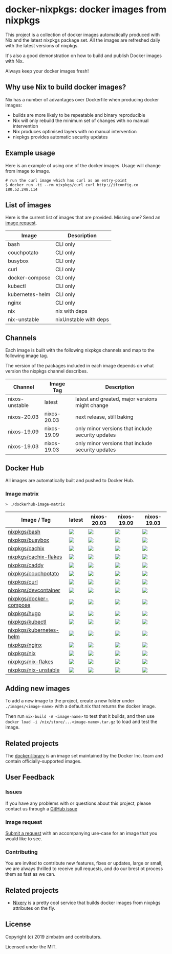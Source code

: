 # docker-nixpkgs: docker images from nixpkgs

This project is a collection of docker images automatically produced with Nix
and the latest nixpkgs package set. All the images are refreshed daily with
the latest versions of nixpkgs.

It's also a good demonstration on how to build and publish Docker images with
Nix.

Always keep your docker images fresh!

## Why use Nix to build docker images?

Nix has a number of advantages over Dockerfile when producing docker images:

* builds are more likely to be repeatable and binary reproducible
* Nix will only rebuild the minimum set of changes with no manual intervention
* Nix produces optimised layers with no manual intervention
* nixpkgs provides automatic security updates

## Example usage

Here is an example of using one of the docker images. Usage will change from
image to image.

```
# run the curl image which has curl as an entry-point
$ docker run -ti --rm nixpkgs/curl curl http://ifconfig.co
180.52.248.114
```

## List of images

Here is the current list of images that are provided. Missing one? Send an
[image request](#image-request).

| Image           | Description           |
| ---             | ---                   |
| bash            | CLI only              |
| couchpotato     | CLI only              |
| busybox         | CLI only              |
| curl            | CLI only              |
| docker-compose  | CLI only              |
| kubectl         | CLI only              |
| kubernetes-helm | CLI only              |
| nginx           | CLI only              |
| nix             | nix with deps         |
| nix-unstable    | nixUnstable with deps |

## Channels

Each image is built with the following nixpkgs channels and map to the
following image tag.

The version of the packages included in each image depends on what version the
nixpkgs channel describes.

| Channel        | Image Tag   | Description                                       |
| ---            | ---         | ---                                               |
| nixos-unstable | latest      | latest and greated, major versions might change   |
| nixos-20.03    | nixos-20.03 | next release, still baking                        |
| nixos-19.09    | nixos-19.09 | only minor versions that include security updates |
| nixos-19.03    | nixos-19.03 | only minor versions that include security updates |

## Docker Hub

All images are automatically built and pushed to Docker Hub.

### Image matrix

`> ./dockerhub-image-matrix`
<!-- BEGIN mdsh -->
| Image / Tag | latest | nixos-20.03 | nixos-19.09 | nixos-19.03 |
| ---         | ---    | ---         | ---         | ---         |
| [nixpkgs/bash](https://hub.docker.com/r/nixpkgs/bash) | [![](https://images.microbadger.com/badges/image/nixpkgs/bash.svg)](https://microbadger.com/images/nixpkgs/bash) | [![](https://images.microbadger.com/badges/image/nixpkgs/bash:nixos-20.03.svg)](https://microbadger.com/images/nixpkgs/bash:nixos-20.03) | [![](https://images.microbadger.com/badges/image/nixpkgs/bash:nixos-19.09.svg)](https://microbadger.com/images/nixpkgs/bash:nixos-19.09) | [![](https://images.microbadger.com/badges/image/nixpkgs/bash:nixos-19.03.svg)](https://microbadger.com/images/nixpkgs/bash:nixos-19.03) |
| [nixpkgs/busybox](https://hub.docker.com/r/nixpkgs/busybox) | [![](https://images.microbadger.com/badges/image/nixpkgs/busybox.svg)](https://microbadger.com/images/nixpkgs/busybox) | [![](https://images.microbadger.com/badges/image/nixpkgs/busybox:nixos-20.03.svg)](https://microbadger.com/images/nixpkgs/busybox:nixos-20.03) | [![](https://images.microbadger.com/badges/image/nixpkgs/busybox:nixos-19.09.svg)](https://microbadger.com/images/nixpkgs/busybox:nixos-19.09) | [![](https://images.microbadger.com/badges/image/nixpkgs/busybox:nixos-19.03.svg)](https://microbadger.com/images/nixpkgs/busybox:nixos-19.03) |
| [nixpkgs/cachix](https://hub.docker.com/r/nixpkgs/cachix) | [![](https://images.microbadger.com/badges/image/nixpkgs/cachix.svg)](https://microbadger.com/images/nixpkgs/cachix) | [![](https://images.microbadger.com/badges/image/nixpkgs/cachix:nixos-20.03.svg)](https://microbadger.com/images/nixpkgs/cachix:nixos-20.03) | [![](https://images.microbadger.com/badges/image/nixpkgs/cachix:nixos-19.09.svg)](https://microbadger.com/images/nixpkgs/cachix:nixos-19.09) | [![](https://images.microbadger.com/badges/image/nixpkgs/cachix:nixos-19.03.svg)](https://microbadger.com/images/nixpkgs/cachix:nixos-19.03) |
| [nixpkgs/cachix-flakes](https://hub.docker.com/r/nixpkgs/cachix-flakes) | [![](https://images.microbadger.com/badges/image/nixpkgs/cachix-flakes.svg)](https://microbadger.com/images/nixpkgs/cachix-flakes) | [![](https://images.microbadger.com/badges/image/nixpkgs/cachix-flakes:nixos-20.03.svg)](https://microbadger.com/images/nixpkgs/cachix-flakes:nixos-20.03) | [![](https://images.microbadger.com/badges/image/nixpkgs/cachix-flakes:nixos-19.09.svg)](https://microbadger.com/images/nixpkgs/cachix-flakes:nixos-19.09) | [![](https://images.microbadger.com/badges/image/nixpkgs/cachix-flakes:nixos-19.03.svg)](https://microbadger.com/images/nixpkgs/cachix-flakes:nixos-19.03) |
| [nixpkgs/caddy](https://hub.docker.com/r/nixpkgs/caddy) | [![](https://images.microbadger.com/badges/image/nixpkgs/caddy.svg)](https://microbadger.com/images/nixpkgs/caddy) | [![](https://images.microbadger.com/badges/image/nixpkgs/caddy:nixos-20.03.svg)](https://microbadger.com/images/nixpkgs/caddy:nixos-20.03) | [![](https://images.microbadger.com/badges/image/nixpkgs/caddy:nixos-19.09.svg)](https://microbadger.com/images/nixpkgs/caddy:nixos-19.09) | [![](https://images.microbadger.com/badges/image/nixpkgs/caddy:nixos-19.03.svg)](https://microbadger.com/images/nixpkgs/caddy:nixos-19.03) |
| [nixpkgs/couchpotato](https://hub.docker.com/r/nixpkgs/couchpotato) | [![](https://images.microbadger.com/badges/image/nixpkgs/couchpotato.svg)](https://microbadger.com/images/nixpkgs/couchpotato) | [![](https://images.microbadger.com/badges/image/nixpkgs/couchpotato:nixos-20.03.svg)](https://microbadger.com/images/nixpkgs/couchpotato:nixos-20.03) | [![](https://images.microbadger.com/badges/image/nixpkgs/couchpotato:nixos-19.09.svg)](https://microbadger.com/images/nixpkgs/couchpotato:nixos-19.09) | [![](https://images.microbadger.com/badges/image/nixpkgs/couchpotato:nixos-19.03.svg)](https://microbadger.com/images/nixpkgs/couchpotato:nixos-19.03) |
| [nixpkgs/curl](https://hub.docker.com/r/nixpkgs/curl) | [![](https://images.microbadger.com/badges/image/nixpkgs/curl.svg)](https://microbadger.com/images/nixpkgs/curl) | [![](https://images.microbadger.com/badges/image/nixpkgs/curl:nixos-20.03.svg)](https://microbadger.com/images/nixpkgs/curl:nixos-20.03) | [![](https://images.microbadger.com/badges/image/nixpkgs/curl:nixos-19.09.svg)](https://microbadger.com/images/nixpkgs/curl:nixos-19.09) | [![](https://images.microbadger.com/badges/image/nixpkgs/curl:nixos-19.03.svg)](https://microbadger.com/images/nixpkgs/curl:nixos-19.03) |
| [nixpkgs/devcontainer](https://hub.docker.com/r/nixpkgs/devcontainer) | [![](https://images.microbadger.com/badges/image/nixpkgs/devcontainer.svg)](https://microbadger.com/images/nixpkgs/devcontainer) | [![](https://images.microbadger.com/badges/image/nixpkgs/devcontainer:nixos-20.03.svg)](https://microbadger.com/images/nixpkgs/devcontainer:nixos-20.03) | [![](https://images.microbadger.com/badges/image/nixpkgs/devcontainer:nixos-19.09.svg)](https://microbadger.com/images/nixpkgs/devcontainer:nixos-19.09) | [![](https://images.microbadger.com/badges/image/nixpkgs/devcontainer:nixos-19.03.svg)](https://microbadger.com/images/nixpkgs/devcontainer:nixos-19.03) |
| [nixpkgs/docker-compose](https://hub.docker.com/r/nixpkgs/docker-compose) | [![](https://images.microbadger.com/badges/image/nixpkgs/docker-compose.svg)](https://microbadger.com/images/nixpkgs/docker-compose) | [![](https://images.microbadger.com/badges/image/nixpkgs/docker-compose:nixos-20.03.svg)](https://microbadger.com/images/nixpkgs/docker-compose:nixos-20.03) | [![](https://images.microbadger.com/badges/image/nixpkgs/docker-compose:nixos-19.09.svg)](https://microbadger.com/images/nixpkgs/docker-compose:nixos-19.09) | [![](https://images.microbadger.com/badges/image/nixpkgs/docker-compose:nixos-19.03.svg)](https://microbadger.com/images/nixpkgs/docker-compose:nixos-19.03) |
| [nixpkgs/hugo](https://hub.docker.com/r/nixpkgs/hugo) | [![](https://images.microbadger.com/badges/image/nixpkgs/hugo.svg)](https://microbadger.com/images/nixpkgs/hugo) | [![](https://images.microbadger.com/badges/image/nixpkgs/hugo:nixos-20.03.svg)](https://microbadger.com/images/nixpkgs/hugo:nixos-20.03) | [![](https://images.microbadger.com/badges/image/nixpkgs/hugo:nixos-19.09.svg)](https://microbadger.com/images/nixpkgs/hugo:nixos-19.09) | [![](https://images.microbadger.com/badges/image/nixpkgs/hugo:nixos-19.03.svg)](https://microbadger.com/images/nixpkgs/hugo:nixos-19.03) |
| [nixpkgs/kubectl](https://hub.docker.com/r/nixpkgs/kubectl) | [![](https://images.microbadger.com/badges/image/nixpkgs/kubectl.svg)](https://microbadger.com/images/nixpkgs/kubectl) | [![](https://images.microbadger.com/badges/image/nixpkgs/kubectl:nixos-20.03.svg)](https://microbadger.com/images/nixpkgs/kubectl:nixos-20.03) | [![](https://images.microbadger.com/badges/image/nixpkgs/kubectl:nixos-19.09.svg)](https://microbadger.com/images/nixpkgs/kubectl:nixos-19.09) | [![](https://images.microbadger.com/badges/image/nixpkgs/kubectl:nixos-19.03.svg)](https://microbadger.com/images/nixpkgs/kubectl:nixos-19.03) |
| [nixpkgs/kubernetes-helm](https://hub.docker.com/r/nixpkgs/kubernetes-helm) | [![](https://images.microbadger.com/badges/image/nixpkgs/kubernetes-helm.svg)](https://microbadger.com/images/nixpkgs/kubernetes-helm) | [![](https://images.microbadger.com/badges/image/nixpkgs/kubernetes-helm:nixos-20.03.svg)](https://microbadger.com/images/nixpkgs/kubernetes-helm:nixos-20.03) | [![](https://images.microbadger.com/badges/image/nixpkgs/kubernetes-helm:nixos-19.09.svg)](https://microbadger.com/images/nixpkgs/kubernetes-helm:nixos-19.09) | [![](https://images.microbadger.com/badges/image/nixpkgs/kubernetes-helm:nixos-19.03.svg)](https://microbadger.com/images/nixpkgs/kubernetes-helm:nixos-19.03) |
| [nixpkgs/nginx](https://hub.docker.com/r/nixpkgs/nginx) | [![](https://images.microbadger.com/badges/image/nixpkgs/nginx.svg)](https://microbadger.com/images/nixpkgs/nginx) | [![](https://images.microbadger.com/badges/image/nixpkgs/nginx:nixos-20.03.svg)](https://microbadger.com/images/nixpkgs/nginx:nixos-20.03) | [![](https://images.microbadger.com/badges/image/nixpkgs/nginx:nixos-19.09.svg)](https://microbadger.com/images/nixpkgs/nginx:nixos-19.09) | [![](https://images.microbadger.com/badges/image/nixpkgs/nginx:nixos-19.03.svg)](https://microbadger.com/images/nixpkgs/nginx:nixos-19.03) |
| [nixpkgs/nix](https://hub.docker.com/r/nixpkgs/nix) | [![](https://images.microbadger.com/badges/image/nixpkgs/nix.svg)](https://microbadger.com/images/nixpkgs/nix) | [![](https://images.microbadger.com/badges/image/nixpkgs/nix:nixos-20.03.svg)](https://microbadger.com/images/nixpkgs/nix:nixos-20.03) | [![](https://images.microbadger.com/badges/image/nixpkgs/nix:nixos-19.09.svg)](https://microbadger.com/images/nixpkgs/nix:nixos-19.09) | [![](https://images.microbadger.com/badges/image/nixpkgs/nix:nixos-19.03.svg)](https://microbadger.com/images/nixpkgs/nix:nixos-19.03) |
| [nixpkgs/nix-flakes](https://hub.docker.com/r/nixpkgs/nix-flakes) | [![](https://images.microbadger.com/badges/image/nixpkgs/nix-flakes.svg)](https://microbadger.com/images/nixpkgs/nix-flakes) | [![](https://images.microbadger.com/badges/image/nixpkgs/nix-flakes:nixos-20.03.svg)](https://microbadger.com/images/nixpkgs/nix-flakes:nixos-20.03) | [![](https://images.microbadger.com/badges/image/nixpkgs/nix-flakes:nixos-19.09.svg)](https://microbadger.com/images/nixpkgs/nix-flakes:nixos-19.09) | [![](https://images.microbadger.com/badges/image/nixpkgs/nix-flakes:nixos-19.03.svg)](https://microbadger.com/images/nixpkgs/nix-flakes:nixos-19.03) |
| [nixpkgs/nix-unstable](https://hub.docker.com/r/nixpkgs/nix-unstable) | [![](https://images.microbadger.com/badges/image/nixpkgs/nix-unstable.svg)](https://microbadger.com/images/nixpkgs/nix-unstable) | [![](https://images.microbadger.com/badges/image/nixpkgs/nix-unstable:nixos-20.03.svg)](https://microbadger.com/images/nixpkgs/nix-unstable:nixos-20.03) | [![](https://images.microbadger.com/badges/image/nixpkgs/nix-unstable:nixos-19.09.svg)](https://microbadger.com/images/nixpkgs/nix-unstable:nixos-19.09) | [![](https://images.microbadger.com/badges/image/nixpkgs/nix-unstable:nixos-19.03.svg)](https://microbadger.com/images/nixpkgs/nix-unstable:nixos-19.03) |
<!-- END mdsh -->
## Adding new images

To add a new image to the project, create a new folder under
`./images/<image-name>` with a default.nix that returns the docker image.

Then run `nix-build -A <image-name>` to test that it builds, and
then use
`docker load -i /nix/store/...<image-name>.tar.gz` to load and test the image.

## Related projects

The [docker-library](https://github.com/docker-library/official-images#readme)
is an image set maintained by the Docker Inc. team and contain
officially-supported images.

## User Feedback

### Issues

If you have any problems with or questions about this project, please contact
us through a [GitHub issue](https://github.com/nix-community/docker-nixpkgs/issues/new)

### Image request

[Submit a request](https://github.com/nix-community/docker-nixpkgs/issues/new)
with an accompanying use-case for an image that you would like to see.

### Contributing

You are invited to contribute new features, fixes or updates, large or small;
we are always thrilled to receive pull requests, and do our brest ot process
them as fast as we can.

## Related projects

* [Nixery](https://nixery.dev/) is a pretty cool service that builds docker
  images from nixpkgs attributes on the fly.

## License

Copyright (c) 2019 zimbatm and contributors.

Licensed under the MIT.
